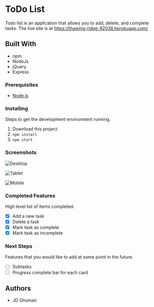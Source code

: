 # ToDo List 
Todo list is an application that allows you to add, delete, and complete tasks. The live site is at https://thawing-ridge-92038.herokuapp.com/

## Built With
- npm
- NodeJs
- jQuery
- Express

### Prerequisites
- [Node.js](https://nodejs.org/en/)

 ### Installing

Steps to get the development environment running.

1. Download this project.
2. `npm install`
3. `npm start`


### Screenshots
![Desktop](/server/public/images/desktop.jpg?raw=true "Desktop")

![Tablet](/server/public/images/tablet.jpg?raw=true "Tablet")

![Mobile](/server/public/images/mobile.jpg?raw=true "Mobile")

### Completed Features

High level list of items completed.
- [x] Add a new task
- [x] Delete a task
- [x] Mark task as complete
- [x] Mark task as incomplete

### Next Steps

Features that you would like to add at some point in the future.

- [ ] Subtasks 
- [ ] Progress complete bar for each card

## Authors

* JD Ghuman

